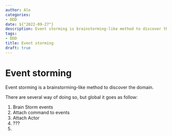 ```yaml
---
author: Alo
categories:
- DDD
date: ${"2022-09-27"}
description: Event storming is brainstorming-like method to discover the domain
tags:
- DDD
title: Event storming
draft: true
---
```


# Event storming

Event storming is a brainstorming-like method to discover the domain.

There are several way of doing so, but global it goes as follow:
1. Brain Storm events
2. Attach command to events
3. Attach Actor
4. ???
5.